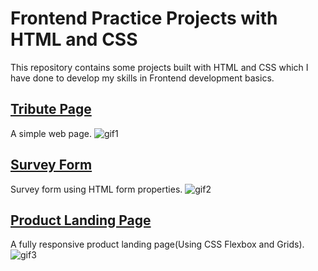 # Frontend Practice Projects with HTML and CSS

This repository contains some projects built with HTML and CSS which I have done to develop my skills in Frontend development basics.

## [Tribute Page](https://github.com/saloni-15/Frontend-practice-HTML-CSS/tree/main/Responsive%20Web%20Design%20-%20Tribute%20Page)

A simple web page.
![gif1](https://github.com/saloni-15/Frontend-practice-HTML-CSS/blob/main/assets/tribute.gif)

## [Survey Form](https://github.com/saloni-15/Frontend-practice-HTML-CSS/tree/main/Responsive%20Web%20Design%20-%20Survey%20Form)

Survey form using HTML form properties.
![gif2](https://github.com/saloni-15/Frontend-practice-HTML-CSS/blob/main/assets/form.gif)

## [Product Landing Page](https://github.com/saloni-15/Frontend-practice-HTML-CSS/tree/main/Responsive%20Web%20Design%20-%20Product%20Landing%20Page)

A fully responsive product landing page(Using CSS Flexbox and Grids).
![gif3](https://github.com/saloni-15/Frontend-practice-HTML-CSS/blob/main/assets/product.gif)
